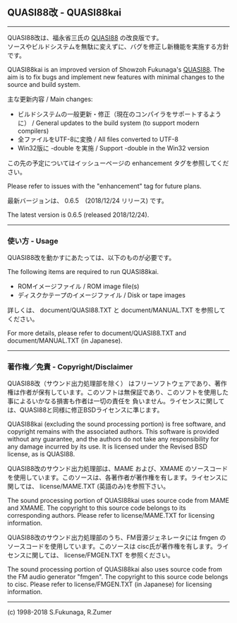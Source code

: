 ## QUASI88改 - QUASI88kai
---
QUASI88改は、福永省三氏の [QUASI88](http://www.eonet.ne.jp/~showtime/quasi88/) の改良版です。  
ソースやビルドシステムを無駄に変えずに、バグを修正し新機能を実施する方針です。

QUASI88kai is an improved version of Showzoh Fukunaga's [QUASI88](http://www.eonet.ne.jp/~showtime/quasi88/).
The aim is to fix bugs and implement new features with minimal changes to the source and build system.

主な更新内容 / Main changes:
* ビルドシステムの一般更新・修正（現在のコンパイラをサポートするように） / General updates to the build system (to support modern compilers)
* 全ファイルをUTF-8に変換 / All files converted to UTF-8
* Win32版に -double を実施 / Support -double in the Win32 version

この先の予定についてはイッシューページの enhancement タグを参照してください。

Please refer to issues with the "enhancement" tag for future plans.

最新バージョンは、 0.6.5　(2018/12/24 リリース) です。

The latest version is 0.6.5 (released 2018/12/24).

---

### 使い方 - Usage

QUASI88改を動かすにあたっては、以下のものが必要です。

The following items are required to run QUASI88kai.

- ROMイメージファイル / ROM image file(s)
- ディスクかテープのイメージファイル / Disk or tape images

詳しくは、 document/QUASI88.TXT と document/MANUAL.TXT を参照してください。

For more details, please refer to document/QUASI88.TXT and document/MANUAL.TXT (in Japanese).

---

### 著作権／免責 - Copyright/Disclaimer

QUASI88改（サウンド出力処理部を除く） はフリーソフトウェアであり、著作権は作者が保有しています。このソフトは無保証であり、このソフトを使用した事によるいかなる損害も作者は一切の責任を 負いません。ライセンスに関しては、QUASI88と同様に修正BSDライセンスに準じます。

QUASI88kai (excluding the sound processing portion) is free software, and copyright remains with the associated authors. This software is provided without any guarantee, and the authors do not take any responsibility for any damage incurred by its use. It is licensed under the Revised BSD license, as is QUASI88.

QUASI88改のサウンド出力処理部は、MAME および、XMAME のソースコードを使用しています。このソースは、各著作者が著作権を有します。ライセンスに関しては、 license/MAME.TXT (英語のみ)を参照下さい。

The sound processing portion of QUASI88kai uses source code from MAME and XMAME. The copyright to this source code belongs to its corresponding authors. Please refer to license/MAME.TXT for licensing information.

QUASI88改のサウンド出力処理部のうち、FM音源ジェネレータには fmgen のソースコードを使用しています。このソースは cisc氏が著作権を有します。ライセンスに関しては、 license/FMGEN.TXT を参照ください。

The sound processing portion of QUASI88kai also uses source code from the FM audio generator "fmgen". The copyright to this source code belongs to cisc. Please refer to license/FMGEN.TXT (in Japanese) for licensing information.

---
(c) 1998-2018 S.Fukunaga, R.Zumer